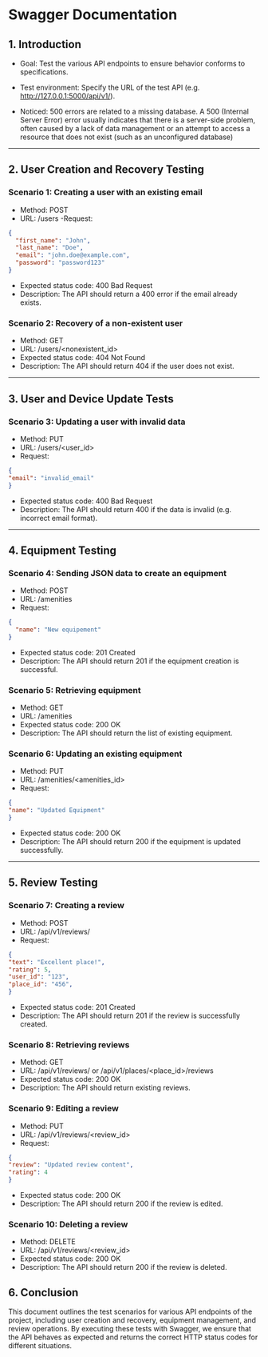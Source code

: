 # Swagger Documentation

## 1. Introduction

- Goal: Test the various API endpoints to ensure behavior conforms to specifications.

- Test environment: Specify the URL of the test API (e.g. http://127.0.0.1:5000/api/v1/).

- Noticed: 500 errors are related to a missing database. A 500 (Internal Server Error) error usually indicates that there is a server-side problem, often caused by a lack of data management or an attempt to access a resource that does not exist (such as an unconfigured database)

***

## 2. User Creation and Recovery Testing

### Scenario 1: Creating a user with an existing email

- Method: POST
- URL: /users
-Request:
```json
{
  "first_name": "John",
  "last_name": "Doe",
  "email": "john.doe@example.com",
  "password": "password123"
}
```
- Expected status code: 400 Bad Request
- Description: The API should return a 400 error if the email already exists.

### Scenario 2: Recovery of a non-existent user

- Method: GET
- URL: /users/<nonexistent_id>
- Expected status code: 404 Not Found
- Description: The API should return 404 if the user does not exist.

***

## 3. User and Device Update Tests

### Scenario 3: Updating a user with invalid data

- Method: PUT
- URL: /users/<user_id>
- Request:
```json
{
"email": "invalid_email"
}
```
- Expected status code: 400 Bad Request
- Description: The API should return 400 if the data is invalid (e.g. incorrect email format).

***

## 4. Equipment Testing

### Scenario 4: Sending JSON data to create an equipment

- Method: POST
- URL: /amenities
- Request:
```json
{
  "name": "New equipement"
}
```
- Expected status code: 201 Created
- Description: The API should return 201 if the equipment creation is successful.

### Scenario 5: Retrieving equipment

- Method: GET
- URL: /amenities
- Expected status code: 200 OK
- Description: The API should return the list of existing equipment.

### Scenario 6: Updating an existing equipment

- Method: PUT
- URL: /amenities/<amenities_id>
- Request:
```json
{
"name": "Updated Equipment"
}
```
- Expected status code: 200 OK
- Description: The API should return 200 if the equipment is updated successfully.

***

## 5. Review Testing

### Scenario 7: Creating a review

- Method: POST
- URL: /api/v1/reviews/
- Request:
```json
{
"text": "Excellent place!",
"rating": 5,
"user_id": "123",
"place_id": "456",
}
```
- Expected status code: 201 Created
- Description: The API should return 201 if the review is successfully created.

### Scenario 8: Retrieving reviews

- Method: GET
- URL: /api/v1/reviews/ or /api/v1/places/<place_id>/reviews
- Expected status code: 200 OK
- Description: The API should return existing reviews.

### Scenario 9: Editing a review

- Method: PUT
- URL: /api/v1/reviews/<review_id>
- Request:
```json
{
"review": "Updated review content",
"rating": 4
}
```
- Expected status code: 200 OK
- Description: The API should return 200 if the review is edited.

### Scenario 10: Deleting a review

- Method: DELETE
- URL: /api/v1/reviews/<review_id>
- Expected status code: 200 OK
- Description: The API should return 200 if the review is deleted.

## 6. Conclusion

This document outlines the test scenarios for various API endpoints of the project, including user creation and recovery, equipment management, and review operations. By executing these tests with Swagger, we ensure that the API behaves as expected and returns the correct HTTP status codes for different situations.
